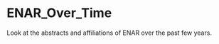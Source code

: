 ENAR_Over_Time
==============

Look at the abstracts and affiliations of ENAR over the past few years.
